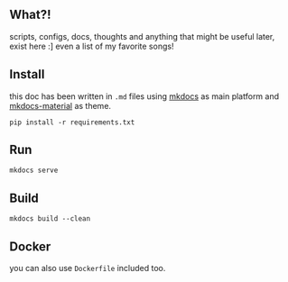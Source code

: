 ## What?!

scripts, configs, docs, thoughts and anything that might be useful later, exist here :]
even a list of my favorite songs!

## Install

this doc has been written in `.md` files using [mkdocs](https://www.mkdocs.org) as main platform and [mkdocs-material](https://squidfunk.github.io/mkdocs-material/) as theme.

```
pip install -r requirements.txt
```

## Run

```
mkdocs serve
```

## Build

```
mkdocs build --clean
```

## Docker

you can also use `Dockerfile` included too.